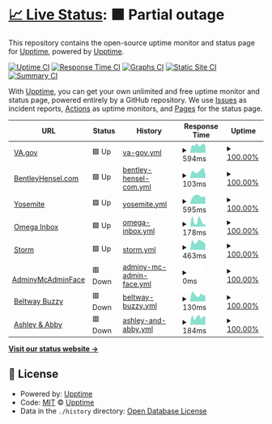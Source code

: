 # [📈 Live Status](https://status.bentleyhensel.com): <!--live status--> **🟧 Partial outage**

This repository contains the open-source uptime monitor and status page for [Upptime](https://upptime.js.org), powered by [Upptime](https://github.com/upptime/upptime).

[![Uptime CI](https://github.com/theboatymcboatface/upptime/workflows/Uptime%20CI/badge.svg)](https://github.com/theboatymcboatface/upptime/actions?query=workflow%3A%22Uptime+CI%22)
[![Response Time CI](https://github.com/theboatymcboatface/upptime/workflows/Response%20Time%20CI/badge.svg)](https://github.com/theboatymcboatface/upptime/actions?query=workflow%3A%22Response+Time+CI%22)
[![Graphs CI](https://github.com/theboatymcboatface/upptime/workflows/Graphs%20CI/badge.svg)](https://github.com/theboatymcboatface/upptime/actions?query=workflow%3A%22Graphs+CI%22)
[![Static Site CI](https://github.com/theboatymcboatface/upptime/workflows/Static%20Site%20CI/badge.svg)](https://github.com/theboatymcboatface/upptime/actions?query=workflow%3A%22Static+Site+CI%22)
[![Summary CI](https://github.com/theboatymcboatface/upptime/workflows/Summary%20CI/badge.svg)](https://github.com/theboatymcboatface/upptime/actions?query=workflow%3A%22Summary+CI%22)

With [Upptime](https://upptime.js.org), you can get your own unlimited and free uptime monitor and status page, powered entirely by a GitHub repository. We use [Issues](https://github.com/upptime/upptime/issues) as incident reports, [Actions](https://github.com/theboatymcboatface/upptime/actions) as uptime monitors, and [Pages](https://status.bentleyhensel.com) for the status page.

<!--start: status pages-->
<!-- This summary is generated by Upptime (https://github.com/upptime/upptime) -->
<!-- Do not edit this manually, your changes will be overwritten -->
<!-- prettier-ignore -->
| URL | Status | History | Response Time | Uptime |
| --- | ------ | ------- | ------------- | ------ |
| <img alt="" src="https://icons.duckduckgo.com/ip3/www.va.gov.ico" height="13"> [VA.gov](https://www.va.gov) | 🟩 Up | [va-gov.yml](https://github.com/TheBoatyMcBoatFace/upptime/commits/HEAD/history/va-gov.yml) | <details><summary><img alt="Response time graph" src="./graphs/va-gov/response-time-week.png" height="20"> 594ms</summary><br><a href="https://status.bentleyhensel.com/history/va-gov"><img alt="Response time 583" src="https://img.shields.io/endpoint?url=https%3A%2F%2Fraw.githubusercontent.com%2FTheBoatyMcBoatFace%2Fupptime%2FHEAD%2Fapi%2Fva-gov%2Fresponse-time.json"></a><br><a href="https://status.bentleyhensel.com/history/va-gov"><img alt="24-hour response time 556" src="https://img.shields.io/endpoint?url=https%3A%2F%2Fraw.githubusercontent.com%2FTheBoatyMcBoatFace%2Fupptime%2FHEAD%2Fapi%2Fva-gov%2Fresponse-time-day.json"></a><br><a href="https://status.bentleyhensel.com/history/va-gov"><img alt="7-day response time 594" src="https://img.shields.io/endpoint?url=https%3A%2F%2Fraw.githubusercontent.com%2FTheBoatyMcBoatFace%2Fupptime%2FHEAD%2Fapi%2Fva-gov%2Fresponse-time-week.json"></a><br><a href="https://status.bentleyhensel.com/history/va-gov"><img alt="30-day response time 584" src="https://img.shields.io/endpoint?url=https%3A%2F%2Fraw.githubusercontent.com%2FTheBoatyMcBoatFace%2Fupptime%2FHEAD%2Fapi%2Fva-gov%2Fresponse-time-month.json"></a><br><a href="https://status.bentleyhensel.com/history/va-gov"><img alt="1-year response time 583" src="https://img.shields.io/endpoint?url=https%3A%2F%2Fraw.githubusercontent.com%2FTheBoatyMcBoatFace%2Fupptime%2FHEAD%2Fapi%2Fva-gov%2Fresponse-time-year.json"></a></details> | <details><summary><a href="https://status.bentleyhensel.com/history/va-gov">100.00%</a></summary><a href="https://status.bentleyhensel.com/history/va-gov"><img alt="All-time uptime 100.00%" src="https://img.shields.io/endpoint?url=https%3A%2F%2Fraw.githubusercontent.com%2FTheBoatyMcBoatFace%2Fupptime%2FHEAD%2Fapi%2Fva-gov%2Fuptime.json"></a><br><a href="https://status.bentleyhensel.com/history/va-gov"><img alt="24-hour uptime 100.00%" src="https://img.shields.io/endpoint?url=https%3A%2F%2Fraw.githubusercontent.com%2FTheBoatyMcBoatFace%2Fupptime%2FHEAD%2Fapi%2Fva-gov%2Fuptime-day.json"></a><br><a href="https://status.bentleyhensel.com/history/va-gov"><img alt="7-day uptime 100.00%" src="https://img.shields.io/endpoint?url=https%3A%2F%2Fraw.githubusercontent.com%2FTheBoatyMcBoatFace%2Fupptime%2FHEAD%2Fapi%2Fva-gov%2Fuptime-week.json"></a><br><a href="https://status.bentleyhensel.com/history/va-gov"><img alt="30-day uptime 100.00%" src="https://img.shields.io/endpoint?url=https%3A%2F%2Fraw.githubusercontent.com%2FTheBoatyMcBoatFace%2Fupptime%2FHEAD%2Fapi%2Fva-gov%2Fuptime-month.json"></a><br><a href="https://status.bentleyhensel.com/history/va-gov"><img alt="1-year uptime 100.00%" src="https://img.shields.io/endpoint?url=https%3A%2F%2Fraw.githubusercontent.com%2FTheBoatyMcBoatFace%2Fupptime%2FHEAD%2Fapi%2Fva-gov%2Fuptime-year.json"></a></details>
| <img alt="" src="https://icons.duckduckgo.com/ip3/bentleyhensel.com.ico" height="13"> [BentleyHensel.com](https://bentleyhensel.com/) | 🟩 Up | [bentley-hensel-com.yml](https://github.com/TheBoatyMcBoatFace/upptime/commits/HEAD/history/bentley-hensel-com.yml) | <details><summary><img alt="Response time graph" src="./graphs/bentley-hensel-com/response-time-week.png" height="20"> 103ms</summary><br><a href="https://status.bentleyhensel.com/history/bentley-hensel-com"><img alt="Response time 116" src="https://img.shields.io/endpoint?url=https%3A%2F%2Fraw.githubusercontent.com%2FTheBoatyMcBoatFace%2Fupptime%2FHEAD%2Fapi%2Fbentley-hensel-com%2Fresponse-time.json"></a><br><a href="https://status.bentleyhensel.com/history/bentley-hensel-com"><img alt="24-hour response time 52" src="https://img.shields.io/endpoint?url=https%3A%2F%2Fraw.githubusercontent.com%2FTheBoatyMcBoatFace%2Fupptime%2FHEAD%2Fapi%2Fbentley-hensel-com%2Fresponse-time-day.json"></a><br><a href="https://status.bentleyhensel.com/history/bentley-hensel-com"><img alt="7-day response time 103" src="https://img.shields.io/endpoint?url=https%3A%2F%2Fraw.githubusercontent.com%2FTheBoatyMcBoatFace%2Fupptime%2FHEAD%2Fapi%2Fbentley-hensel-com%2Fresponse-time-week.json"></a><br><a href="https://status.bentleyhensel.com/history/bentley-hensel-com"><img alt="30-day response time 120" src="https://img.shields.io/endpoint?url=https%3A%2F%2Fraw.githubusercontent.com%2FTheBoatyMcBoatFace%2Fupptime%2FHEAD%2Fapi%2Fbentley-hensel-com%2Fresponse-time-month.json"></a><br><a href="https://status.bentleyhensel.com/history/bentley-hensel-com"><img alt="1-year response time 116" src="https://img.shields.io/endpoint?url=https%3A%2F%2Fraw.githubusercontent.com%2FTheBoatyMcBoatFace%2Fupptime%2FHEAD%2Fapi%2Fbentley-hensel-com%2Fresponse-time-year.json"></a></details> | <details><summary><a href="https://status.bentleyhensel.com/history/bentley-hensel-com">100.00%</a></summary><a href="https://status.bentleyhensel.com/history/bentley-hensel-com"><img alt="All-time uptime 82.39%" src="https://img.shields.io/endpoint?url=https%3A%2F%2Fraw.githubusercontent.com%2FTheBoatyMcBoatFace%2Fupptime%2FHEAD%2Fapi%2Fbentley-hensel-com%2Fuptime.json"></a><br><a href="https://status.bentleyhensel.com/history/bentley-hensel-com"><img alt="24-hour uptime 100.00%" src="https://img.shields.io/endpoint?url=https%3A%2F%2Fraw.githubusercontent.com%2FTheBoatyMcBoatFace%2Fupptime%2FHEAD%2Fapi%2Fbentley-hensel-com%2Fuptime-day.json"></a><br><a href="https://status.bentleyhensel.com/history/bentley-hensel-com"><img alt="7-day uptime 100.00%" src="https://img.shields.io/endpoint?url=https%3A%2F%2Fraw.githubusercontent.com%2FTheBoatyMcBoatFace%2Fupptime%2FHEAD%2Fapi%2Fbentley-hensel-com%2Fuptime-week.json"></a><br><a href="https://status.bentleyhensel.com/history/bentley-hensel-com"><img alt="30-day uptime 90.93%" src="https://img.shields.io/endpoint?url=https%3A%2F%2Fraw.githubusercontent.com%2FTheBoatyMcBoatFace%2Fupptime%2FHEAD%2Fapi%2Fbentley-hensel-com%2Fuptime-month.json"></a><br><a href="https://status.bentleyhensel.com/history/bentley-hensel-com"><img alt="1-year uptime 82.39%" src="https://img.shields.io/endpoint?url=https%3A%2F%2Fraw.githubusercontent.com%2FTheBoatyMcBoatFace%2Fupptime%2FHEAD%2Fapi%2Fbentley-hensel-com%2Fuptime-year.json"></a></details>
| <img alt="" src="https://icons.duckduckgo.com/ip3/yosemite.omegatool.us.ico" height="13"> [Yosemite](https://yosemite.omegatool.us) | 🟩 Up | [yosemite.yml](https://github.com/TheBoatyMcBoatFace/upptime/commits/HEAD/history/yosemite.yml) | <details><summary><img alt="Response time graph" src="./graphs/yosemite/response-time-week.png" height="20"> 595ms</summary><br><a href="https://status.bentleyhensel.com/history/yosemite"><img alt="Response time 560" src="https://img.shields.io/endpoint?url=https%3A%2F%2Fraw.githubusercontent.com%2FTheBoatyMcBoatFace%2Fupptime%2FHEAD%2Fapi%2Fyosemite%2Fresponse-time.json"></a><br><a href="https://status.bentleyhensel.com/history/yosemite"><img alt="24-hour response time 554" src="https://img.shields.io/endpoint?url=https%3A%2F%2Fraw.githubusercontent.com%2FTheBoatyMcBoatFace%2Fupptime%2FHEAD%2Fapi%2Fyosemite%2Fresponse-time-day.json"></a><br><a href="https://status.bentleyhensel.com/history/yosemite"><img alt="7-day response time 595" src="https://img.shields.io/endpoint?url=https%3A%2F%2Fraw.githubusercontent.com%2FTheBoatyMcBoatFace%2Fupptime%2FHEAD%2Fapi%2Fyosemite%2Fresponse-time-week.json"></a><br><a href="https://status.bentleyhensel.com/history/yosemite"><img alt="30-day response time 560" src="https://img.shields.io/endpoint?url=https%3A%2F%2Fraw.githubusercontent.com%2FTheBoatyMcBoatFace%2Fupptime%2FHEAD%2Fapi%2Fyosemite%2Fresponse-time-month.json"></a><br><a href="https://status.bentleyhensel.com/history/yosemite"><img alt="1-year response time 560" src="https://img.shields.io/endpoint?url=https%3A%2F%2Fraw.githubusercontent.com%2FTheBoatyMcBoatFace%2Fupptime%2FHEAD%2Fapi%2Fyosemite%2Fresponse-time-year.json"></a></details> | <details><summary><a href="https://status.bentleyhensel.com/history/yosemite">100.00%</a></summary><a href="https://status.bentleyhensel.com/history/yosemite"><img alt="All-time uptime 100.00%" src="https://img.shields.io/endpoint?url=https%3A%2F%2Fraw.githubusercontent.com%2FTheBoatyMcBoatFace%2Fupptime%2FHEAD%2Fapi%2Fyosemite%2Fuptime.json"></a><br><a href="https://status.bentleyhensel.com/history/yosemite"><img alt="24-hour uptime 100.00%" src="https://img.shields.io/endpoint?url=https%3A%2F%2Fraw.githubusercontent.com%2FTheBoatyMcBoatFace%2Fupptime%2FHEAD%2Fapi%2Fyosemite%2Fuptime-day.json"></a><br><a href="https://status.bentleyhensel.com/history/yosemite"><img alt="7-day uptime 100.00%" src="https://img.shields.io/endpoint?url=https%3A%2F%2Fraw.githubusercontent.com%2FTheBoatyMcBoatFace%2Fupptime%2FHEAD%2Fapi%2Fyosemite%2Fuptime-week.json"></a><br><a href="https://status.bentleyhensel.com/history/yosemite"><img alt="30-day uptime 100.00%" src="https://img.shields.io/endpoint?url=https%3A%2F%2Fraw.githubusercontent.com%2FTheBoatyMcBoatFace%2Fupptime%2FHEAD%2Fapi%2Fyosemite%2Fuptime-month.json"></a><br><a href="https://status.bentleyhensel.com/history/yosemite"><img alt="1-year uptime 100.00%" src="https://img.shields.io/endpoint?url=https%3A%2F%2Fraw.githubusercontent.com%2FTheBoatyMcBoatFace%2Fupptime%2FHEAD%2Fapi%2Fyosemite%2Fuptime-year.json"></a></details>
| <img alt="" src="https://icons.duckduckgo.com/ip3/mail.omegatool.us.ico" height="13"> [Omega Inbox](https://mail.omegatool.us) | 🟩 Up | [omega-inbox.yml](https://github.com/TheBoatyMcBoatFace/upptime/commits/HEAD/history/omega-inbox.yml) | <details><summary><img alt="Response time graph" src="./graphs/omega-inbox/response-time-week.png" height="20"> 178ms</summary><br><a href="https://status.bentleyhensel.com/history/omega-inbox"><img alt="Response time 217" src="https://img.shields.io/endpoint?url=https%3A%2F%2Fraw.githubusercontent.com%2FTheBoatyMcBoatFace%2Fupptime%2FHEAD%2Fapi%2Fomega-inbox%2Fresponse-time.json"></a><br><a href="https://status.bentleyhensel.com/history/omega-inbox"><img alt="24-hour response time 73" src="https://img.shields.io/endpoint?url=https%3A%2F%2Fraw.githubusercontent.com%2FTheBoatyMcBoatFace%2Fupptime%2FHEAD%2Fapi%2Fomega-inbox%2Fresponse-time-day.json"></a><br><a href="https://status.bentleyhensel.com/history/omega-inbox"><img alt="7-day response time 178" src="https://img.shields.io/endpoint?url=https%3A%2F%2Fraw.githubusercontent.com%2FTheBoatyMcBoatFace%2Fupptime%2FHEAD%2Fapi%2Fomega-inbox%2Fresponse-time-week.json"></a><br><a href="https://status.bentleyhensel.com/history/omega-inbox"><img alt="30-day response time 217" src="https://img.shields.io/endpoint?url=https%3A%2F%2Fraw.githubusercontent.com%2FTheBoatyMcBoatFace%2Fupptime%2FHEAD%2Fapi%2Fomega-inbox%2Fresponse-time-month.json"></a><br><a href="https://status.bentleyhensel.com/history/omega-inbox"><img alt="1-year response time 217" src="https://img.shields.io/endpoint?url=https%3A%2F%2Fraw.githubusercontent.com%2FTheBoatyMcBoatFace%2Fupptime%2FHEAD%2Fapi%2Fomega-inbox%2Fresponse-time-year.json"></a></details> | <details><summary><a href="https://status.bentleyhensel.com/history/omega-inbox">100.00%</a></summary><a href="https://status.bentleyhensel.com/history/omega-inbox"><img alt="All-time uptime 100.00%" src="https://img.shields.io/endpoint?url=https%3A%2F%2Fraw.githubusercontent.com%2FTheBoatyMcBoatFace%2Fupptime%2FHEAD%2Fapi%2Fomega-inbox%2Fuptime.json"></a><br><a href="https://status.bentleyhensel.com/history/omega-inbox"><img alt="24-hour uptime 100.00%" src="https://img.shields.io/endpoint?url=https%3A%2F%2Fraw.githubusercontent.com%2FTheBoatyMcBoatFace%2Fupptime%2FHEAD%2Fapi%2Fomega-inbox%2Fuptime-day.json"></a><br><a href="https://status.bentleyhensel.com/history/omega-inbox"><img alt="7-day uptime 100.00%" src="https://img.shields.io/endpoint?url=https%3A%2F%2Fraw.githubusercontent.com%2FTheBoatyMcBoatFace%2Fupptime%2FHEAD%2Fapi%2Fomega-inbox%2Fuptime-week.json"></a><br><a href="https://status.bentleyhensel.com/history/omega-inbox"><img alt="30-day uptime 100.00%" src="https://img.shields.io/endpoint?url=https%3A%2F%2Fraw.githubusercontent.com%2FTheBoatyMcBoatFace%2Fupptime%2FHEAD%2Fapi%2Fomega-inbox%2Fuptime-month.json"></a><br><a href="https://status.bentleyhensel.com/history/omega-inbox"><img alt="1-year uptime 100.00%" src="https://img.shields.io/endpoint?url=https%3A%2F%2Fraw.githubusercontent.com%2FTheBoatyMcBoatFace%2Fupptime%2FHEAD%2Fapi%2Fomega-inbox%2Fuptime-year.json"></a></details>
| <img alt="" src="https://icons.duckduckgo.com/ip3/storm.omegatool.us.ico" height="13"> [Storm](https://storm.omegatool.us) | 🟩 Up | [storm.yml](https://github.com/TheBoatyMcBoatFace/upptime/commits/HEAD/history/storm.yml) | <details><summary><img alt="Response time graph" src="./graphs/storm/response-time-week.png" height="20"> 463ms</summary><br><a href="https://status.bentleyhensel.com/history/storm"><img alt="Response time 462" src="https://img.shields.io/endpoint?url=https%3A%2F%2Fraw.githubusercontent.com%2FTheBoatyMcBoatFace%2Fupptime%2FHEAD%2Fapi%2Fstorm%2Fresponse-time.json"></a><br><a href="https://status.bentleyhensel.com/history/storm"><img alt="24-hour response time 342" src="https://img.shields.io/endpoint?url=https%3A%2F%2Fraw.githubusercontent.com%2FTheBoatyMcBoatFace%2Fupptime%2FHEAD%2Fapi%2Fstorm%2Fresponse-time-day.json"></a><br><a href="https://status.bentleyhensel.com/history/storm"><img alt="7-day response time 463" src="https://img.shields.io/endpoint?url=https%3A%2F%2Fraw.githubusercontent.com%2FTheBoatyMcBoatFace%2Fupptime%2FHEAD%2Fapi%2Fstorm%2Fresponse-time-week.json"></a><br><a href="https://status.bentleyhensel.com/history/storm"><img alt="30-day response time 462" src="https://img.shields.io/endpoint?url=https%3A%2F%2Fraw.githubusercontent.com%2FTheBoatyMcBoatFace%2Fupptime%2FHEAD%2Fapi%2Fstorm%2Fresponse-time-month.json"></a><br><a href="https://status.bentleyhensel.com/history/storm"><img alt="1-year response time 462" src="https://img.shields.io/endpoint?url=https%3A%2F%2Fraw.githubusercontent.com%2FTheBoatyMcBoatFace%2Fupptime%2FHEAD%2Fapi%2Fstorm%2Fresponse-time-year.json"></a></details> | <details><summary><a href="https://status.bentleyhensel.com/history/storm">100.00%</a></summary><a href="https://status.bentleyhensel.com/history/storm"><img alt="All-time uptime 100.00%" src="https://img.shields.io/endpoint?url=https%3A%2F%2Fraw.githubusercontent.com%2FTheBoatyMcBoatFace%2Fupptime%2FHEAD%2Fapi%2Fstorm%2Fuptime.json"></a><br><a href="https://status.bentleyhensel.com/history/storm"><img alt="24-hour uptime 100.00%" src="https://img.shields.io/endpoint?url=https%3A%2F%2Fraw.githubusercontent.com%2FTheBoatyMcBoatFace%2Fupptime%2FHEAD%2Fapi%2Fstorm%2Fuptime-day.json"></a><br><a href="https://status.bentleyhensel.com/history/storm"><img alt="7-day uptime 100.00%" src="https://img.shields.io/endpoint?url=https%3A%2F%2Fraw.githubusercontent.com%2FTheBoatyMcBoatFace%2Fupptime%2FHEAD%2Fapi%2Fstorm%2Fuptime-week.json"></a><br><a href="https://status.bentleyhensel.com/history/storm"><img alt="30-day uptime 100.00%" src="https://img.shields.io/endpoint?url=https%3A%2F%2Fraw.githubusercontent.com%2FTheBoatyMcBoatFace%2Fupptime%2FHEAD%2Fapi%2Fstorm%2Fuptime-month.json"></a><br><a href="https://status.bentleyhensel.com/history/storm"><img alt="1-year uptime 100.00%" src="https://img.shields.io/endpoint?url=https%3A%2F%2Fraw.githubusercontent.com%2FTheBoatyMcBoatFace%2Fupptime%2FHEAD%2Fapi%2Fstorm%2Fuptime-year.json"></a></details>
| <img alt="" src="https://icons.duckduckgo.com/ip3/null.ico" height="13"> [AdminyMcAdminFace](https//portainer.beltway-buzz.com) | 🟥 Down | [adminy-mc-admin-face.yml](https://github.com/TheBoatyMcBoatFace/upptime/commits/HEAD/history/adminy-mc-admin-face.yml) | <details><summary><img alt="Response time graph" src="./graphs/adminy-mc-admin-face/response-time-week.png" height="20"> 0ms</summary><br><a href="https://status.bentleyhensel.com/history/adminy-mc-admin-face"><img alt="Response time 0" src="https://img.shields.io/endpoint?url=https%3A%2F%2Fraw.githubusercontent.com%2FTheBoatyMcBoatFace%2Fupptime%2FHEAD%2Fapi%2Fadminy-mc-admin-face%2Fresponse-time.json"></a><br><a href="https://status.bentleyhensel.com/history/adminy-mc-admin-face"><img alt="24-hour response time 0" src="https://img.shields.io/endpoint?url=https%3A%2F%2Fraw.githubusercontent.com%2FTheBoatyMcBoatFace%2Fupptime%2FHEAD%2Fapi%2Fadminy-mc-admin-face%2Fresponse-time-day.json"></a><br><a href="https://status.bentleyhensel.com/history/adminy-mc-admin-face"><img alt="7-day response time 0" src="https://img.shields.io/endpoint?url=https%3A%2F%2Fraw.githubusercontent.com%2FTheBoatyMcBoatFace%2Fupptime%2FHEAD%2Fapi%2Fadminy-mc-admin-face%2Fresponse-time-week.json"></a><br><a href="https://status.bentleyhensel.com/history/adminy-mc-admin-face"><img alt="30-day response time 0" src="https://img.shields.io/endpoint?url=https%3A%2F%2Fraw.githubusercontent.com%2FTheBoatyMcBoatFace%2Fupptime%2FHEAD%2Fapi%2Fadminy-mc-admin-face%2Fresponse-time-month.json"></a><br><a href="https://status.bentleyhensel.com/history/adminy-mc-admin-face"><img alt="1-year response time 0" src="https://img.shields.io/endpoint?url=https%3A%2F%2Fraw.githubusercontent.com%2FTheBoatyMcBoatFace%2Fupptime%2FHEAD%2Fapi%2Fadminy-mc-admin-face%2Fresponse-time-year.json"></a></details> | <details><summary><a href="https://status.bentleyhensel.com/history/adminy-mc-admin-face">100.00%</a></summary><a href="https://status.bentleyhensel.com/history/adminy-mc-admin-face"><img alt="All-time uptime 77.57%" src="https://img.shields.io/endpoint?url=https%3A%2F%2Fraw.githubusercontent.com%2FTheBoatyMcBoatFace%2Fupptime%2FHEAD%2Fapi%2Fadminy-mc-admin-face%2Fuptime.json"></a><br><a href="https://status.bentleyhensel.com/history/adminy-mc-admin-face"><img alt="24-hour uptime 100.00%" src="https://img.shields.io/endpoint?url=https%3A%2F%2Fraw.githubusercontent.com%2FTheBoatyMcBoatFace%2Fupptime%2FHEAD%2Fapi%2Fadminy-mc-admin-face%2Fuptime-day.json"></a><br><a href="https://status.bentleyhensel.com/history/adminy-mc-admin-face"><img alt="7-day uptime 100.00%" src="https://img.shields.io/endpoint?url=https%3A%2F%2Fraw.githubusercontent.com%2FTheBoatyMcBoatFace%2Fupptime%2FHEAD%2Fapi%2Fadminy-mc-admin-face%2Fuptime-week.json"></a><br><a href="https://status.bentleyhensel.com/history/adminy-mc-admin-face"><img alt="30-day uptime 77.57%" src="https://img.shields.io/endpoint?url=https%3A%2F%2Fraw.githubusercontent.com%2FTheBoatyMcBoatFace%2Fupptime%2FHEAD%2Fapi%2Fadminy-mc-admin-face%2Fuptime-month.json"></a><br><a href="https://status.bentleyhensel.com/history/adminy-mc-admin-face"><img alt="1-year uptime 77.57%" src="https://img.shields.io/endpoint?url=https%3A%2F%2Fraw.githubusercontent.com%2FTheBoatyMcBoatFace%2Fupptime%2FHEAD%2Fapi%2Fadminy-mc-admin-face%2Fuptime-year.json"></a></details>
| <img alt="" src="https://icons.duckduckgo.com/ip3/media.beltway-buzz.com.ico" height="13"> [Beltway Buzzy](https://media.beltway-buzz.com) | 🟥 Down | [beltway-buzzy.yml](https://github.com/TheBoatyMcBoatFace/upptime/commits/HEAD/history/beltway-buzzy.yml) | <details><summary><img alt="Response time graph" src="./graphs/beltway-buzzy/response-time-week.png" height="20"> 130ms</summary><br><a href="https://status.bentleyhensel.com/history/beltway-buzzy"><img alt="Response time 110" src="https://img.shields.io/endpoint?url=https%3A%2F%2Fraw.githubusercontent.com%2FTheBoatyMcBoatFace%2Fupptime%2FHEAD%2Fapi%2Fbeltway-buzzy%2Fresponse-time.json"></a><br><a href="https://status.bentleyhensel.com/history/beltway-buzzy"><img alt="24-hour response time 114" src="https://img.shields.io/endpoint?url=https%3A%2F%2Fraw.githubusercontent.com%2FTheBoatyMcBoatFace%2Fupptime%2FHEAD%2Fapi%2Fbeltway-buzzy%2Fresponse-time-day.json"></a><br><a href="https://status.bentleyhensel.com/history/beltway-buzzy"><img alt="7-day response time 130" src="https://img.shields.io/endpoint?url=https%3A%2F%2Fraw.githubusercontent.com%2FTheBoatyMcBoatFace%2Fupptime%2FHEAD%2Fapi%2Fbeltway-buzzy%2Fresponse-time-week.json"></a><br><a href="https://status.bentleyhensel.com/history/beltway-buzzy"><img alt="30-day response time 110" src="https://img.shields.io/endpoint?url=https%3A%2F%2Fraw.githubusercontent.com%2FTheBoatyMcBoatFace%2Fupptime%2FHEAD%2Fapi%2Fbeltway-buzzy%2Fresponse-time-month.json"></a><br><a href="https://status.bentleyhensel.com/history/beltway-buzzy"><img alt="1-year response time 110" src="https://img.shields.io/endpoint?url=https%3A%2F%2Fraw.githubusercontent.com%2FTheBoatyMcBoatFace%2Fupptime%2FHEAD%2Fapi%2Fbeltway-buzzy%2Fresponse-time-year.json"></a></details> | <details><summary><a href="https://status.bentleyhensel.com/history/beltway-buzzy">100.00%</a></summary><a href="https://status.bentleyhensel.com/history/beltway-buzzy"><img alt="All-time uptime 77.57%" src="https://img.shields.io/endpoint?url=https%3A%2F%2Fraw.githubusercontent.com%2FTheBoatyMcBoatFace%2Fupptime%2FHEAD%2Fapi%2Fbeltway-buzzy%2Fuptime.json"></a><br><a href="https://status.bentleyhensel.com/history/beltway-buzzy"><img alt="24-hour uptime 100.00%" src="https://img.shields.io/endpoint?url=https%3A%2F%2Fraw.githubusercontent.com%2FTheBoatyMcBoatFace%2Fupptime%2FHEAD%2Fapi%2Fbeltway-buzzy%2Fuptime-day.json"></a><br><a href="https://status.bentleyhensel.com/history/beltway-buzzy"><img alt="7-day uptime 100.00%" src="https://img.shields.io/endpoint?url=https%3A%2F%2Fraw.githubusercontent.com%2FTheBoatyMcBoatFace%2Fupptime%2FHEAD%2Fapi%2Fbeltway-buzzy%2Fuptime-week.json"></a><br><a href="https://status.bentleyhensel.com/history/beltway-buzzy"><img alt="30-day uptime 77.57%" src="https://img.shields.io/endpoint?url=https%3A%2F%2Fraw.githubusercontent.com%2FTheBoatyMcBoatFace%2Fupptime%2FHEAD%2Fapi%2Fbeltway-buzzy%2Fuptime-month.json"></a><br><a href="https://status.bentleyhensel.com/history/beltway-buzzy"><img alt="1-year uptime 77.57%" src="https://img.shields.io/endpoint?url=https%3A%2F%2Fraw.githubusercontent.com%2FTheBoatyMcBoatFace%2Fupptime%2FHEAD%2Fapi%2Fbeltway-buzzy%2Fuptime-year.json"></a></details>
| <img alt="" src="https://icons.duckduckgo.com/ip3/ashleyabby.info.ico" height="13"> [Ashley & Abby](https://ashleyabby.info) | 🟥 Down | [ashley-and-abby.yml](https://github.com/TheBoatyMcBoatFace/upptime/commits/HEAD/history/ashley-and-abby.yml) | <details><summary><img alt="Response time graph" src="./graphs/ashley-and-abby/response-time-week.png" height="20"> 184ms</summary><br><a href="https://status.bentleyhensel.com/history/ashley-and-abby"><img alt="Response time 291" src="https://img.shields.io/endpoint?url=https%3A%2F%2Fraw.githubusercontent.com%2FTheBoatyMcBoatFace%2Fupptime%2FHEAD%2Fapi%2Fashley-and-abby%2Fresponse-time.json"></a><br><a href="https://status.bentleyhensel.com/history/ashley-and-abby"><img alt="24-hour response time 193" src="https://img.shields.io/endpoint?url=https%3A%2F%2Fraw.githubusercontent.com%2FTheBoatyMcBoatFace%2Fupptime%2FHEAD%2Fapi%2Fashley-and-abby%2Fresponse-time-day.json"></a><br><a href="https://status.bentleyhensel.com/history/ashley-and-abby"><img alt="7-day response time 184" src="https://img.shields.io/endpoint?url=https%3A%2F%2Fraw.githubusercontent.com%2FTheBoatyMcBoatFace%2Fupptime%2FHEAD%2Fapi%2Fashley-and-abby%2Fresponse-time-week.json"></a><br><a href="https://status.bentleyhensel.com/history/ashley-and-abby"><img alt="30-day response time 291" src="https://img.shields.io/endpoint?url=https%3A%2F%2Fraw.githubusercontent.com%2FTheBoatyMcBoatFace%2Fupptime%2FHEAD%2Fapi%2Fashley-and-abby%2Fresponse-time-month.json"></a><br><a href="https://status.bentleyhensel.com/history/ashley-and-abby"><img alt="1-year response time 291" src="https://img.shields.io/endpoint?url=https%3A%2F%2Fraw.githubusercontent.com%2FTheBoatyMcBoatFace%2Fupptime%2FHEAD%2Fapi%2Fashley-and-abby%2Fresponse-time-year.json"></a></details> | <details><summary><a href="https://status.bentleyhensel.com/history/ashley-and-abby">100.00%</a></summary><a href="https://status.bentleyhensel.com/history/ashley-and-abby"><img alt="All-time uptime 90.69%" src="https://img.shields.io/endpoint?url=https%3A%2F%2Fraw.githubusercontent.com%2FTheBoatyMcBoatFace%2Fupptime%2FHEAD%2Fapi%2Fashley-and-abby%2Fuptime.json"></a><br><a href="https://status.bentleyhensel.com/history/ashley-and-abby"><img alt="24-hour uptime 100.00%" src="https://img.shields.io/endpoint?url=https%3A%2F%2Fraw.githubusercontent.com%2FTheBoatyMcBoatFace%2Fupptime%2FHEAD%2Fapi%2Fashley-and-abby%2Fuptime-day.json"></a><br><a href="https://status.bentleyhensel.com/history/ashley-and-abby"><img alt="7-day uptime 100.00%" src="https://img.shields.io/endpoint?url=https%3A%2F%2Fraw.githubusercontent.com%2FTheBoatyMcBoatFace%2Fupptime%2FHEAD%2Fapi%2Fashley-and-abby%2Fuptime-week.json"></a><br><a href="https://status.bentleyhensel.com/history/ashley-and-abby"><img alt="30-day uptime 90.69%" src="https://img.shields.io/endpoint?url=https%3A%2F%2Fraw.githubusercontent.com%2FTheBoatyMcBoatFace%2Fupptime%2FHEAD%2Fapi%2Fashley-and-abby%2Fuptime-month.json"></a><br><a href="https://status.bentleyhensel.com/history/ashley-and-abby"><img alt="1-year uptime 90.69%" src="https://img.shields.io/endpoint?url=https%3A%2F%2Fraw.githubusercontent.com%2FTheBoatyMcBoatFace%2Fupptime%2FHEAD%2Fapi%2Fashley-and-abby%2Fuptime-year.json"></a></details>

<!--end: status pages-->

[**Visit our status website →**](https://status.bentleyhensel.com)

## 📄 License

- Powered by: [Upptime](https://github.com/upptime/upptime)
- Code: [MIT](./LICENSE) © [Upptime](https://upptime.js.org)
- Data in the `./history` directory: [Open Database License](https://opendatacommons.org/licenses/odbl/1-0/)

